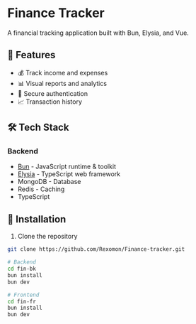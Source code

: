 # Finance Tracker

A financial tracking application built with Bun, Elysia, and Vue.

## 🚀 Features

- 💰 Track income and expenses
- 📊 Visual reports and analytics
- 🔐 Secure authentication
- 📈 Transaction history

## 🛠️ Tech Stack

### Backend
- [Bun](https://bun.sh) - JavaScript runtime & toolkit
- [Elysia](https://elysiajs.com) - TypeScript web framework
- MongoDB - Database
- Redis - Caching
- TypeScript

## 🔧 Installation

1. Clone the repository
```bash
git clone https://github.com/Rexomon/Finance-tracker.git

# Backend
cd fin-bk
bun install
bun dev

# Frontend
cd fin-fr
bun install
bun dev
